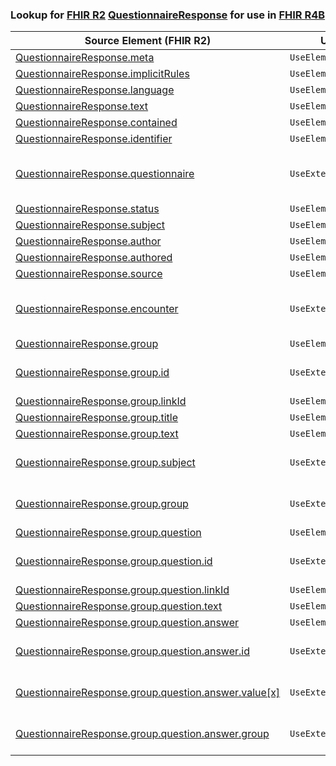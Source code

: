 ### Lookup for [FHIR R2](https://hl7.org/fhir/DSTU2/) [QuestionnaireResponse](https://hl7.org/fhir/DSTU2/QuestionnaireResponse.html) for use in [FHIR R4B](https://hl7.org/fhir/R4B/)

| Source Element (FHIR R2) | Usage | Target |
| -------------- | ----- | ------ |
| [QuestionnaireResponse.meta](https://hl7.org/fhir/DSTU2/QuestionnaireResponse.html#resource) | `UseElementSameName` | [QuestionnaireResponse.meta](https://hl7.org/fhir/R4B/QuestionnaireResponse.html#resource) |
| [QuestionnaireResponse.implicitRules](https://hl7.org/fhir/DSTU2/QuestionnaireResponse.html#resource) | `UseElementSameName` | [QuestionnaireResponse.implicitRules](https://hl7.org/fhir/R4B/QuestionnaireResponse.html#resource) |
| [QuestionnaireResponse.language](https://hl7.org/fhir/DSTU2/QuestionnaireResponse.html#resource) | `UseElementSameName` | [QuestionnaireResponse.language](https://hl7.org/fhir/R4B/QuestionnaireResponse.html#resource) |
| [QuestionnaireResponse.text](https://hl7.org/fhir/DSTU2/QuestionnaireResponse.html#resource) | `UseElementSameName` | [QuestionnaireResponse.text](https://hl7.org/fhir/R4B/QuestionnaireResponse.html#resource) |
| [QuestionnaireResponse.contained](https://hl7.org/fhir/DSTU2/QuestionnaireResponse.html#resource) | `UseElementSameName` | [QuestionnaireResponse.contained](https://hl7.org/fhir/R4B/QuestionnaireResponse.html#resource) |
| [QuestionnaireResponse.identifier](https://hl7.org/fhir/DSTU2/QuestionnaireResponse.html#resource) | `UseElementSameName` | [QuestionnaireResponse.identifier](https://hl7.org/fhir/R4B/QuestionnaireResponse.html#resource) |
| [QuestionnaireResponse.questionnaire](https://hl7.org/fhir/DSTU2/QuestionnaireResponse.html#resource) | `UseExtension` | [http://hl7.org/fhir/1.0/StructureDefinition/extension-QuestionnaireResponse.questionnaire](StructureDefinition-ext-R2-QuestionnaireResponse.questionnaire.html) |
| [QuestionnaireResponse.status](https://hl7.org/fhir/DSTU2/QuestionnaireResponse.html#resource) | `UseElementSameName` | [QuestionnaireResponse.status](https://hl7.org/fhir/R4B/QuestionnaireResponse.html#resource) |
| [QuestionnaireResponse.subject](https://hl7.org/fhir/DSTU2/QuestionnaireResponse.html#resource) | `UseElementSameName` | [QuestionnaireResponse.subject](https://hl7.org/fhir/R4B/QuestionnaireResponse.html#resource) |
| [QuestionnaireResponse.author](https://hl7.org/fhir/DSTU2/QuestionnaireResponse.html#resource) | `UseElementSameName` | [QuestionnaireResponse.author](https://hl7.org/fhir/R4B/QuestionnaireResponse.html#resource) |
| [QuestionnaireResponse.authored](https://hl7.org/fhir/DSTU2/QuestionnaireResponse.html#resource) | `UseElementSameName` | [QuestionnaireResponse.authored](https://hl7.org/fhir/R4B/QuestionnaireResponse.html#resource) |
| [QuestionnaireResponse.source](https://hl7.org/fhir/DSTU2/QuestionnaireResponse.html#resource) | `UseElementSameName` | [QuestionnaireResponse.source](https://hl7.org/fhir/R4B/QuestionnaireResponse.html#resource) |
| [QuestionnaireResponse.encounter](https://hl7.org/fhir/DSTU2/QuestionnaireResponse.html#resource) | `UseExtension` | [http://hl7.org/fhir/1.0/StructureDefinition/extension-QuestionnaireResponse.encounter](StructureDefinition-ext-R2-QuestionnaireResponse.encounter.html) |
| [QuestionnaireResponse.group](https://hl7.org/fhir/DSTU2/QuestionnaireResponse.html#resource) | `UseElementRenamed` | [QuestionnaireResponse.item](https://hl7.org/fhir/R4B/QuestionnaireResponse.html#resource) |
| [QuestionnaireResponse.group.id](https://hl7.org/fhir/DSTU2/QuestionnaireResponse.html#resource) | `UseExtension` | [http://hl7.org/fhir/1.0/StructureDefinition/extension-QuestionnaireResponse.group.id](StructureDefinition-ext-R2-QR.gr.id.html) |
| [QuestionnaireResponse.group.linkId](https://hl7.org/fhir/DSTU2/QuestionnaireResponse.html#resource) | `UseElementRenamed` | [QuestionnaireResponse.item.linkId](https://hl7.org/fhir/R4B/QuestionnaireResponse.html#resource) |
| [QuestionnaireResponse.group.title](https://hl7.org/fhir/DSTU2/QuestionnaireResponse.html#resource) | `UseElementRenamed` | [QuestionnaireResponse.item.text](https://hl7.org/fhir/R4B/QuestionnaireResponse.html#resource) |
| [QuestionnaireResponse.group.text](https://hl7.org/fhir/DSTU2/QuestionnaireResponse.html#resource) | `UseElementRenamed` | [QuestionnaireResponse.item.text](https://hl7.org/fhir/R4B/QuestionnaireResponse.html#resource) |
| [QuestionnaireResponse.group.subject](https://hl7.org/fhir/DSTU2/QuestionnaireResponse.html#resource) | `UseExtension` | [http://hl7.org/fhir/1.0/StructureDefinition/extension-QuestionnaireResponse.group.subject](StructureDefinition-ext-R2-QR.gr.subject.html) |
| [QuestionnaireResponse.group.group](https://hl7.org/fhir/DSTU2/QuestionnaireResponse.html#resource) | `UseExtension` | [http://hl7.org/fhir/1.0/StructureDefinition/extension-QuestionnaireResponse.group.group](StructureDefinition-ext-R2-QR.gr.group.html) |
| [QuestionnaireResponse.group.question](https://hl7.org/fhir/DSTU2/QuestionnaireResponse.html#resource) | `UseElementRenamed` | [QuestionnaireResponse.item](https://hl7.org/fhir/R4B/QuestionnaireResponse.html#resource) |
| [QuestionnaireResponse.group.question.id](https://hl7.org/fhir/DSTU2/QuestionnaireResponse.html#resource) | `UseExtension` | [http://hl7.org/fhir/1.0/StructureDefinition/extension-QuestionnaireResponse.group.question.id](StructureDefinition-ext-R2-QR.gr.qu.id.html) |
| [QuestionnaireResponse.group.question.linkId](https://hl7.org/fhir/DSTU2/QuestionnaireResponse.html#resource) | `UseElementRenamed` | [QuestionnaireResponse.item.linkId](https://hl7.org/fhir/R4B/QuestionnaireResponse.html#resource) |
| [QuestionnaireResponse.group.question.text](https://hl7.org/fhir/DSTU2/QuestionnaireResponse.html#resource) | `UseElementRenamed` | [QuestionnaireResponse.item.text](https://hl7.org/fhir/R4B/QuestionnaireResponse.html#resource) |
| [QuestionnaireResponse.group.question.answer](https://hl7.org/fhir/DSTU2/QuestionnaireResponse.html#resource) | `UseElementRenamed` | [QuestionnaireResponse.item.answer](https://hl7.org/fhir/R4B/QuestionnaireResponse.html#resource) |
| [QuestionnaireResponse.group.question.answer.id](https://hl7.org/fhir/DSTU2/QuestionnaireResponse.html#resource) | `UseExtension` | [http://hl7.org/fhir/1.0/StructureDefinition/extension-QuestionnaireResponse.group.question.answer.id](StructureDefinition-ext-R2-QR.gr.qu.an.id.html) |
| [QuestionnaireResponse.group.question.answer.value[x]](https://hl7.org/fhir/DSTU2/QuestionnaireResponse.html#resource) | `UseExtension` | [http://hl7.org/fhir/1.0/StructureDefinition/extension-QuestionnaireResponse.group.question.answer.value](StructureDefinition-ext-R2-QR.gr.qu.an.value.html) |
| [QuestionnaireResponse.group.question.answer.group](https://hl7.org/fhir/DSTU2/QuestionnaireResponse.html#resource) | `UseExtension` | [http://hl7.org/fhir/1.0/StructureDefinition/extension-QuestionnaireResponse.group.question.answer.group](StructureDefinition-ext-R2-QR.gr.qu.an.group.html) |
